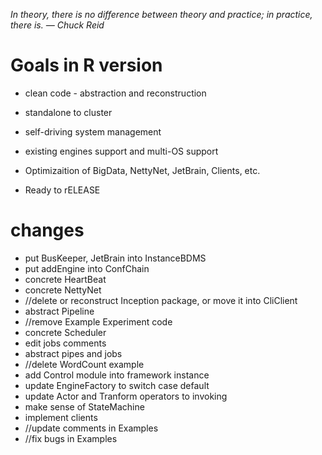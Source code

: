 *In theory, there is no difference between theory and practice; in practice, there is. — Chuck Reid*

# Goals in R version

* clean code - abstraction and reconstruction

* standalone to cluster

* self-driving system management

* existing engines support and multi-OS support

* Optimizaition of BigData, NettyNet, JetBrain, Clients, etc.

* Ready to rELEASE

# changes

* put BusKeeper, JetBrain into InstanceBDMS
* put addEngine into ConfChain
* concrete HeartBeat
* concrete NettyNet
* //delete or reconstruct Inception package, or move it into CliClient
* abstract Pipeline
* //remove Example Experiment code
* concrete Scheduler
* edit jobs comments
* abstract pipes and jobs
* //delete WordCount example
* add Control module into framework instance
* update EngineFactory to switch case default
* update Actor and Tranform operators to invoking
* make sense of StateMachine
* implement clients
* //update comments in Examples
* //fix bugs in Examples